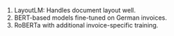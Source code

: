 1. LayoutLM: Handles document layout well.    
2. BERT-based models fine-tuned on German invoices.    
3. RoBERTa with additional invoice-specific training.